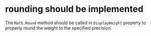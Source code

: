 # rounding should be implemented

The `Math.Round` method should be called in `DisplayWeight` property to properly round the weight to the specified precision.
